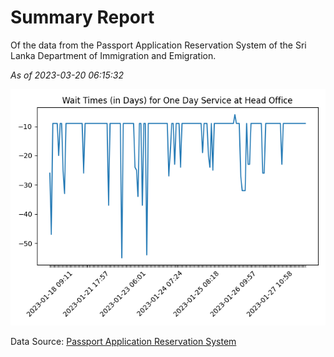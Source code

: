 # Summary Report

Of the data from the Passport Application Reservation System of the Sri Lanka Department of Immigration and Emigration.

*As of 2023-03-20 06:15:32*

![Wait Time Chart](summary.wait_time_chart.png)

Data Source: [Passport Application Reservation System](https://eservices.immigration.gov.lk:8443/appointment/pages/reservationApplication.xhtml)